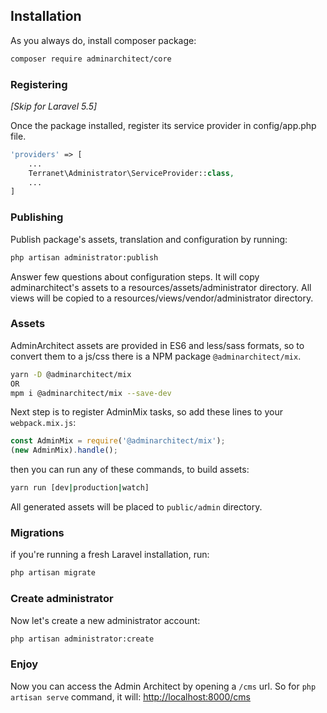 ## Installation

As you always do, install composer package:

```bash
composer require adminarchitect/core
```

### Registering 
_[Skip for Laravel 5.5]_

Once the package installed, register its service provider in config/app.php file.

```php
'providers' => [
    ...
    Terranet\Administrator\ServiceProvider::class,
	...
]
```
### Publishing

Publish package's assets, translation and configuration by running:

```bash
php artisan administrator:publish
```
Answer few questions about configuration steps.
It will copy adminarchitect's assets to a resources/assets/administrator directory.
All views will be copied to a resources/views/vendor/administrator directory.

### Assets
AdminArchitect assets are provided in ES6 and less/sass formats, so to convert them to a js/css there is a NPM package `@adminarchitect/mix`.

```bash
yarn -D @adminarchitect/mix
OR
mpm i @adminarchitect/mix --save-dev
```

Next step is to register AdminMix tasks, so add these lines to your `webpack.mix.js`:

```js
const AdminMix = require('@adminarchitect/mix');
(new AdminMix).handle();
```

then you can run any of these commands, to build assets:
```bash
yarn run [dev|production|watch]
```

All generated assets will be placed to `public/admin` directory.

### Migrations
if you're running a fresh Laravel installation, run:

```bash
php artisan migrate
```

### Create administrator

Now let's create a new administrator account:

```bash
php artisan administrator:create
```

### Enjoy

Now you can access the Admin Architect by opening a `/cms` url. 
So for `php artisan serve` command, it will: [http://localhost:8000/cms](http://localhost:8000/cms)